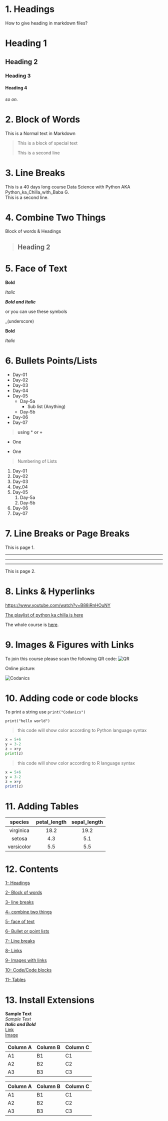 # 1. Headings

How to give heading in markdown files?

# Heading 1
## Heading 2
### Heading 3
#### Heading 4
###### so on.

# 2. Block of Words

This is a Normal text in Markdown 

>This is a block of special text 
>
>This is a second line 

# 3. Line Breaks 

This is a 40 days long course Data Science with Python AKA Python_ka_Chilla_with_Baba G.\
This is a second line.

# 4. Combine Two Things 
Block of words & Headings 

>## Heading 2 

# 5. Face of Text

**Bold**

*Italic*

***Bold and Italic***

or you can use these symbols 

_(underscore)

__Bold__

_Italic_

# 6. Bullets Points/Lists 

- Day-01
- Day-02
- Day-03
- Day-04
- Day-05
   - Day-5a
     - Sub list (Anything)
   - Day-5b
- Day-06
- Day-07

> __using * or +__
* One
+ One

> Numbering of Lists

1. Day-01
2. Day-02
3. Day-03
4. Day_04
5. Day-05
    1. Day-5a
    2. Day-5b
6. Day-06
7. Day-07


# 7. Line Breaks or Page Breaks 

This is page 1.

---
___

***

This is page 2.
 

# 8. Links & Hyperlinks
<https://www.youtube.com/watch?v=B88iRnHOuNY>

[The playlist of python ka chilla is here](https://www.youtube.com/playlist?list=PL9XvIvvVL50Fba7psesg6ynQXdipw-yoN)

[Codanics]:https://www.youtube.com/playlist?list=PL9XvIvvVL50Fba7psesg6ynQXdipw-yoN

The whole course is [here][Codanics].

# 9. Images & Figures with Links

To join this course please scan the following QR code:
![QR](qr.png)

Online picture:

![Codanics](https://www.google.com/search?q=codanics&tbm=isch&ved=2ahUKEwjOo-K3g4eCAxWtkCcCHUc7Cy0Q2-cCegQIABAA&oq=codanics&gs_lcp=CgNpbW)

# 10. Adding code or code blocks

To print a string use `print("Codanics")`

`print("hello world")`

> this code will show color according to Python language syntax

```python
x = 5+6
y = 3-2
z = x+y
print(z)
```

> this code will show color according to R language syntax

```R
x = 5+6
y = 3-2
z = x+y
print(z)
```

# 11. Adding Tables

| species | petal_length | sepal_length |
|:---------:|:--------------:|:--------------:|
| virginica | 18.2 | 19.2 |
| setosa | 4.3 | 5.1 |
| versicolor | 5.5 | 5.5 |

# 12. Contents

[1- Headings](#1-headings)

[2- Block of words](#2-block-of-words)

[3- line breaks](#3-line-breaks)

[4- combine two things ](#4-combine-two-things)

[5- face of text](#5-face-of-text)

[6- Bullet or point lists](#6-bullets-pointslists)

[7- Line breaks](#7-line-breaks-or-page-breaks)

[8- Links](#8-links--hyperlinks)

[9- Images with links](#9-images--figures-with-links)

[10- Code/Code blocks](#10-adding-code-or-code-blocks)

[11- Tables](#11-adding-tables)

# 13. Install Extensions

**Sample Text**\
*Sample Text*\
**_Italic and Bold_**\
[Link](<https://www.youtube.com/watch?v=B88iRnHOuNY>)\
[Image](qr.png)


Column A | Column B | Column C
---------|----------|---------
 A1 | B1 | C1
 A2 | B2 | C2
 A3 | B3 | C3



Column A | Column B | Column C
---------|----------|---------
 A1 | B1 | C1
 A2 | B2 | C2
 A3 | B3 | C3
